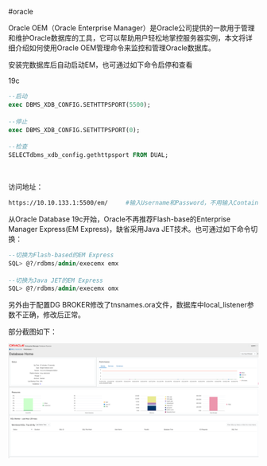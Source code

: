 #oracle

Oracle OEM（Oracle Enterprise  Manager）是Oracle公司提供的一款用于管理和维护Oracle数据库的工具，它可以帮助用户轻松地掌控服务器实例，本文将详细介绍如何使用Oracle OEM管理命令来监控和管理Oracle数据库。


安装完数据库后自动启动EM，也可通过如下命令启停和查看

19c

```sql
--启动
exec DBMS_XDB_CONFIG.SETHTTPSPORT(5500);

--停止
exec DBMS_XDB_CONFIG.SETHTTPSPORT(0);

--检查
SELECTdbms_xdb_config.gethttpsport FROM DUAL;
```

‍

访问地址：

```bash
https://10.10.133.1:5500/em/     #输入Username和Password，不用输入Container Name
```


从Oracle Database 19c开始，Oracle不再推荐Flash-base的Enterprise Manager Express(EM Express)，缺省采用Java JET技术。也可通过如下命令切换：

```sql
--切换为Flash-based的EM Express
SQL> @?/rdbms/admin/execemx emx

--切换为Java JET的EM Express
SQL> @?/rdbms/admin/execemx omx
```

另外由于配置DG BROKER修改了tnsnames.ora文件，数据库中local\_listener参数不正确，修改后正常。

部分截图如下：

![截图 2024-07-26 15-45-24](assets/截图%202024-07-26%2015-45-24-20240726154534-wuu50tf.png)​
